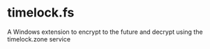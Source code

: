 # timelock.fs
A Windows extension to encrypt to the future and decrypt using the  timelock.zone service
